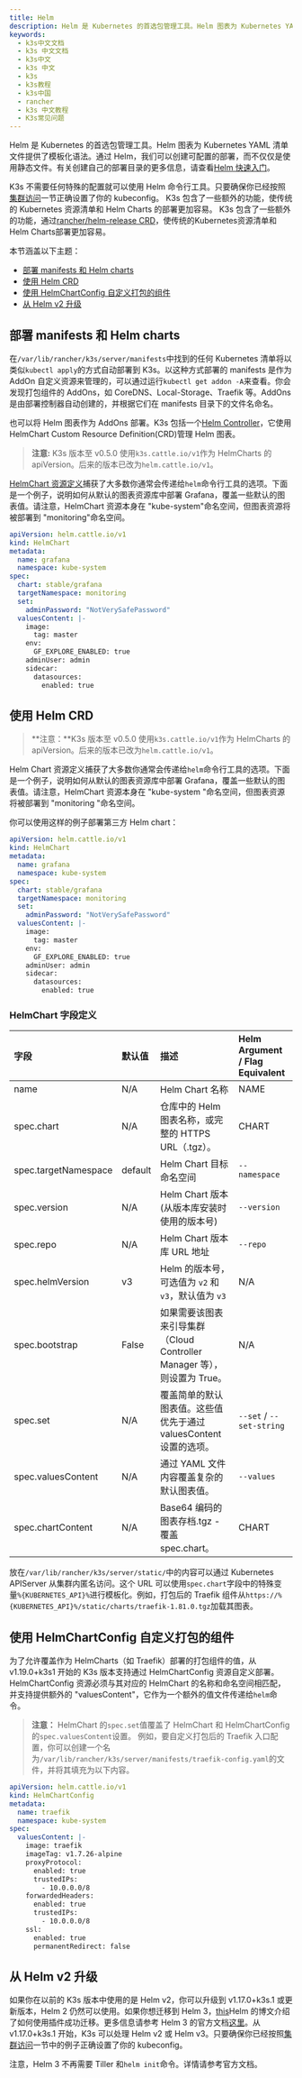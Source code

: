 ```yaml
---
title: Helm
description: Helm 是 Kubernetes 的首选包管理工具。Helm 图表为 Kubernetes YAML 清单文件提供了模板化语法。通过 Helm，我们可以创建可配置的部署，而不仅仅是使用静态文件。
keywords:
  - k3s中文文档
  - k3s 中文文档
  - k3s中文
  - k3s 中文
  - k3s
  - k3s教程
  - k3s中国
  - rancher
  - k3s 中文教程
  - K3s常见问题
---
```


Helm 是 Kubernetes 的首选包管理工具。Helm 图表为 Kubernetes YAML 清单文件提供了模板化语法。通过 Helm，我们可以创建可配置的部署，而不仅仅是使用静态文件。有关创建自己的部署目录的更多信息，请查看[Helm 快速入门](https://helm.sh/docs/intro/quickstart/)。

K3s 不需要任何特殊的配置就可以使用 Helm 命令行工具。只要确保你已经按照[集群访问](../cluster-access/_index)一节正确设置了你的 kubeconfig。
K3s 包含了一些额外的功能，使传统的 Kubernetes 资源清单和 Helm Charts 的部署更加容易。 K3s 包含了一些额外的功能，通过[rancher/helm-release CRD](#使用-helm-crd)，使传统的Kubernetes资源清单和Helm Charts部署更加容易。

本节涵盖以下主题：

- [部署 manifests 和 Helm charts](#部署-manifests-和-helm-charts)
- [使用 Helm CRD](#使用-helm-crd)
- [使用 HelmChartConfig 自定义打包的组件](#使用-HelmChartConfig-自定义打包的组件)
- [从 Helm v2 升级](#从-Helm-v2-升级)

## 部署 manifests 和 Helm charts

在`/var/lib/rancher/k3s/server/manifests`中找到的任何 Kubernetes 清单将以类似`kubectl apply`的方式自动部署到 K3s。以这种方式部署的 manifests 是作为 AddOn 自定义资源来管理的，可以通过运行`kubectl get addon -A`来查看。你会发现打包组件的 AddOns，如 CoreDNS、Local-Storage、Traefik 等。AddOns 是由部署控制器自动创建的，并根据它们在 manifests 目录下的文件名命名。

也可以将 Helm 图表作为 AddOns 部署。K3s 包括一个[Helm Controller](https://github.com/rancher/helm-controller/)，它使用 HelmChart Custom Resource Definition(CRD)管理 Helm 图表。

> **注意:** K3s 版本至 v0.5.0 使用`k3s.cattle.io/v1`作为 HelmCharts 的 apiVersion。后来的版本已改为`helm.cattle.io/v1`。

[HelmChart 资源定义](https://github.com/rancher/helm-controller#helm-controller)捕获了大多数你通常会传递给`helm`命令行工具的选项。下面是一个例子，说明如何从默认的图表资源库中部署 Grafana，覆盖一些默认的图表值。请注意，HelmChart 资源本身在 "kube-system"命名空间，但图表资源将被部署到 "monitoring"命名空间。

```yaml
apiVersion: helm.cattle.io/v1
kind: HelmChart
metadata:
  name: grafana
  namespace: kube-system
spec:
  chart: stable/grafana
  targetNamespace: monitoring
  set:
    adminPassword: "NotVerySafePassword"
  valuesContent: |-
    image:
      tag: master
    env:
      GF_EXPLORE_ENABLED: true
    adminUser: admin
    sidecar:
      datasources:
        enabled: true
```

## 使用 Helm CRD

> **注意：**K3s 版本至 v0.5.0 使用`k3s.cattle.io/v1`作为 HelmCharts 的 apiVersion。后来的版本已改为`helm.cattle.io/v1`。

Helm Chart 资源定义捕获了大多数你通常会传递给`helm`命令行工具的选项。下面是一个例子，说明如何从默认的图表资源库中部署 Grafana，覆盖一些默认的图表值。请注意，HelmChart 资源本身在 "kube-system "命名空间，但图表资源将被部署到 "monitoring "命名空间。

你可以使用这样的例子部署第三方 Helm chart：

```yaml
apiVersion: helm.cattle.io/v1
kind: HelmChart
metadata:
  name: grafana
  namespace: kube-system
spec:
  chart: stable/grafana
  targetNamespace: monitoring
  set:
    adminPassword: "NotVerySafePassword"
  valuesContent: |-
    image:
      tag: master
    env:
      GF_EXPLORE_ENABLED: true
    adminUser: admin
    sidecar:
      datasources:
        enabled: true
```

### HelmChart 字段定义

| 字段                 | 默认值  | 描述                                                                     | Helm Argument / Flag Equivalent |
| :------------------- | :------ | :----------------------------------------------------------------------- | :------------------------------ |
| name                 | N/A     | Helm Chart 名称                                                          | NAME                            |
| spec.chart           | N/A     | 仓库中的 Helm 图表名称，或完整的 HTTPS URL（.tgz）。                     | CHART                           |
| spec.targetNamespace | default | Helm Chart 目标命名空间                                                  | `--namespace`                   |
| spec.version         | N/A     | Helm Chart 版本(从版本库安装时使用的版本号)                              | `--version`                     |
| spec.repo            | N/A     | Helm Chart 版本库 URL 地址                                               | `--repo`                        |
| spec.helmVersion     | v3      | Helm 的版本号，可选值为 `v2` 和`v3`，默认值为 `v3`                       | N/A                             |
| spec.bootstrap       | False   | 如果需要该图表来引导集群（Cloud Controller Manager 等），则设置为 True。 | N/A                             |
| spec.set             | N/A     | 覆盖简单的默认图表值。这些值优先于通过 valuesContent 设置的选项。        | `--set` / `--set-string`        |
| spec.valuesContent   | N/A     | 通过 YAML 文件内容覆盖复杂的默认图表值。                                 | `--values`                      |
| spec.chartContent    | N/A     | Base64 编码的图表存档.tgz - 覆盖 spec.chart。                            | CHART                           |

放在`/var/lib/rancher/k3s/server/static/`中的内容可以通过 Kubernetes APIServer 从集群内匿名访问。这个 URL 可以使用`spec.chart`字段中的特殊变量`%{KUBERNETES_API}%`进行模板化。例如，打包后的 Traefik 组件从`https://%{KUBERNETES_API}%/static/charts/traefik-1.81.0.tgz`加载其图表。

## 使用 HelmChartConfig 自定义打包的组件

为了允许覆盖作为 HelmCharts（如 Traefik）部署的打包组件的值，从 v1.19.0+k3s1 开始的 K3s 版本支持通过 HelmChartConfig 资源自定义部署。HelmChartConfig 资源必须与其对应的 HelmChart 的名称和命名空间相匹配，并支持提供额外的 "valuesContent"，它作为一个额外的值文件传递给`helm`命令。

> **注意：** HelmChart 的`spec.set`值覆盖了 HelmChart 和 HelmChartConfig 的`spec.valuesContent`设置。
> 例如，要自定义打包后的 Traefik 入口配置，你可以创建一个名为`/var/lib/rancher/k3s/server/manifests/traefik-config.yaml`的文件，并将其填充为以下内容。

```yaml
apiVersion: helm.cattle.io/v1
kind: HelmChartConfig
metadata:
  name: traefik
  namespace: kube-system
spec:
  valuesContent: |-
    image: traefik
    imageTag: v1.7.26-alpine
    proxyProtocol:
      enabled: true
      trustedIPs:
        - 10.0.0.0/8
    forwardedHeaders:
      enabled: true
      trustedIPs:
        - 10.0.0.0/8
    ssl:
      enabled: true
      permanentRedirect: false
```

## 从 Helm v2 升级

如果你在以前的 K3s 版本中使用的是 Helm v2，你可以升级到 v1.17.0+k3s.1 或更新版本，Helm 2 仍然可以使用。如果你想迁移到 Helm 3，[this](https://helm.sh/blog/migrate-from-helm-v2-to-helm-v3/)Helm 的博文介绍了如何使用插件成功迁移。更多信息请参考 Helm 3 的官方文档[这里](https://helm.sh/docs/)。从 v1.17.0+k3s.1 开始，K3s 可以处理 Helm v2 或 Helm v3。只要确保你已经按照[集群访问](../cluster-access/_index)一节中的例子正确设置了你的 kubeconfig。

注意，Helm 3 不再需要 Tiller 和`helm init`命令。详情请参考官方文档。
